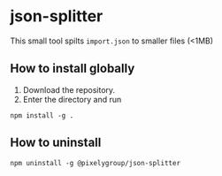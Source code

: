 # json-splitter
This small tool spilts `import.json` to smaller files (&lt;1MB)


## How to install globally
1. Download the repository.
2. Enter the directory and run

```
npm install -g .
```

## How to uninstall
```
npm uninstall -g @pixelygroup/json-splitter
```
